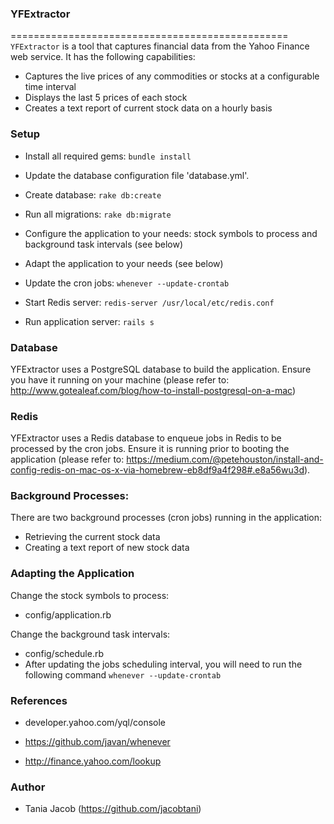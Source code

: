 ### YFExtractor
================================================
`YFExtractor` is a tool that captures financial data from the Yahoo Finance web service. It has the following capabilities:

* Captures the live prices of any commodities or stocks at a configurable time interval
* Displays the last 5 prices of each stock
* Creates a text report of current stock data on a hourly basis

### Setup 

* Install all required gems: `bundle install`

* Update the database configuration file 'database.yml'.

* Create database: `rake db:create`

* Run all migrations: `rake db:migrate`

* Configure the application to your needs: stock symbols to process and background task intervals (see below)

* Adapt the application to your needs (see below)

* Update the cron jobs: `whenever --update-crontab`

* Start Redis server: `redis-server /usr/local/etc/redis.conf`

* Run application server: `rails s`

### Database

YFExtractor uses a PostgreSQL database to build the application. Ensure you have it running on your machine (please refer to: http://www.gotealeaf.com/blog/how-to-install-postgresql-on-a-mac)

### Redis

YFExtractor uses a Redis database to enqueue jobs in Redis to be processed by the cron jobs. Ensure it is running prior to booting the application (please refer to: https://medium.com/@petehouston/install-and-config-redis-on-mac-os-x-via-homebrew-eb8df9a4f298#.e8a56wu3d).

### Background Processes:

There are two background processes (cron jobs) running in the application:  
* Retrieving the current stock data 
* Creating a text report of new stock data

### Adapting the Application

Change the stock symbols to process:
* config/application.rb

Change the background task intervals:
* config/schedule.rb 
* After updating the jobs scheduling interval, you will need to run the following command `whenever --update-crontab`

### References

* developer.yahoo.com/yql/console

* https://github.com/javan/whenever

* http://finance.yahoo.com/lookup

### Author

* Tania Jacob (https://github.com/jacobtani)